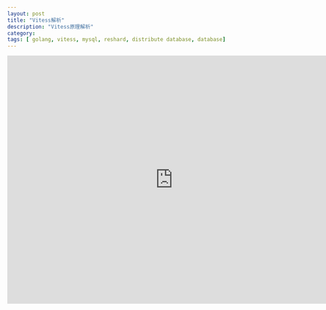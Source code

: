 ```yaml
---
layout: post
title: "Vitess解析"
description: "Vitess原理解析"
category: 
tags: [ golang, vitess, mysql, reshard, distribute database, database]
---
```



<iframe src="http://www.slideshare.net/openinx/slideshelf" width="760px" height="570px" frameborder="0" marginwidth="0" marginheight="0" scrolling="no" style="border:none;" allowfullscreen webkitallowfullscreen mozallowfullscreen></iframe>

